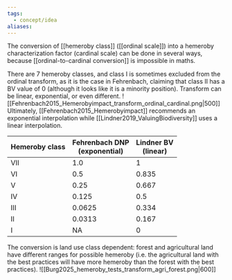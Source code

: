 ```yaml
---
tags:
  - concept/idea
aliases:
---
```

The conversion of [[hemeroby class]] ([[ordinal scale]]) into a hemeroby characterization factor (cardinal scale) can be done in several ways, because [[ordinal-to-cardinal conversion]] is impossible in maths.

There are 7 hemeroby classes, and class I is sometimes excluded from the ordinal transform, as it is the case in Fehrenbach, claiming that class II has a BV value of 0 (although it looks like it is a minority position).
Transform can be linear, exponential, or even different.
![[Fehrenbach2015_Hemerobyimpact_transform_ordinal_cardinal.png|500]]
Ultimately, [[Fehrenbach2015_Hemerobyimpact]] recommends an exponential interpolation while [[Lindner2019_ValuingBiodiversity]] uses a linear interpolation. 

| Hemeroby class | Fehrenbach DNP <br>(exponential) | Lindner BV <br>(linear) |
| -------------- | -------------------------------- | ----------------------- |
| VII            | 1.0                              | 1                       |
| VI             | 0.5                              | 0.835                   |
| V              | 0.25                             | 0.667                   |
| IV             | 0.125                            | 0.5                     |
| III            | 0.0625                           | 0.334                   |
| II             | 0.0313                           | 0.167                   |
| I              | NA                               | 0                       |
The conversion is land use class dependent: forest and agricultural land have different ranges for possible hemeroby (i.e. the agricultural land with the best practices will have more hemeroby than the forest with the best practices).
![[Burg2025_hemeroby_tests_transform_agri_forest.png|600]]